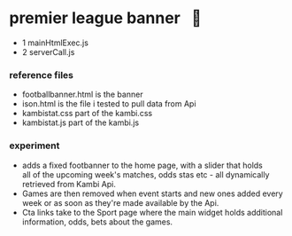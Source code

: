 # premier league banner &nbsp; :football:
- 1 mainHtmlExec.js
- 2 serverCall.js

### reference files
- footballbanner.html is the banner
- ison.html is the file i tested to pull data from Api
- kambistat.css part of the kambi.css
- kambistat.js part of the kambi.js

### experiment
- adds a fixed footbanner to the home page, with a slider that holds    
  all of the upcoming week's matches, odds stas etc - all dynamically retrieved from Kambi Api.    
- Games are then removed when event starts and new ones added every week or as soon as they're made available
  by the Api.    
- Cta links take to the Sport page where the main widget holds additional information, odds, bets about the games.
  
